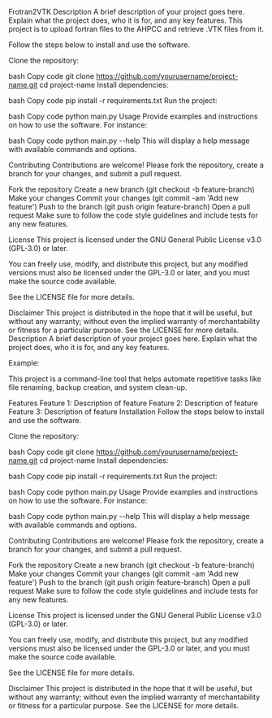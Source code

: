 Frotran2VTK
Description
A brief description of your project goes here. Explain what the project does, who it is for, and any key features.
This project is to upload fortran files to the AHPCC and retrieve .VTK files from it.

Follow the steps below to install and use the software.

Clone the repository:

bash
Copy code
git clone https://github.com/yourusername/project-name.git
cd project-name
Install dependencies:

bash
Copy code
pip install -r requirements.txt
Run the project:

bash
Copy code
python main.py
Usage
Provide examples and instructions on how to use the software. For instance:

bash
Copy code
python main.py --help
This will display a help message with available commands and options.

Contributing
Contributions are welcome! Please fork the repository, create a branch for your changes, and submit a pull request.

Fork the repository
Create a new branch (git checkout -b feature-branch)
Make your changes
Commit your changes (git commit -am 'Add new feature')
Push to the branch (git push origin feature-branch)
Open a pull request
Make sure to follow the code style guidelines and include tests for any new features.

License
This project is licensed under the GNU General Public License v3.0 (GPL-3.0) or later.

You can freely use, modify, and distribute this project, but any modified versions must also be licensed under the GPL-3.0 or later, and you must make the source code available.

See the LICENSE file for more details.

Disclaimer
This project is distributed in the hope that it will be useful, but without any warranty; without even the implied warranty of merchantability or fitness for a particular purpose. See the LICENSE for more details.
Description
A brief description of your project goes here. Explain what the project does, who it is for, and any key features.

Example:

This project is a command-line tool that helps automate repetitive tasks like file renaming, backup creation, and system clean-up.

Features
Feature 1: Description of feature
Feature 2: Description of feature
Feature 3: Description of feature
Installation
Follow the steps below to install and use the software.

Clone the repository:

bash
Copy code
git clone https://github.com/yourusername/project-name.git
cd project-name
Install dependencies:

bash
Copy code
pip install -r requirements.txt
Run the project:

bash
Copy code
python main.py
Usage
Provide examples and instructions on how to use the software. For instance:

bash
Copy code
python main.py --help
This will display a help message with available commands and options.

Contributing
Contributions are welcome! Please fork the repository, create a branch for your changes, and submit a pull request.

Fork the repository
Create a new branch (git checkout -b feature-branch)
Make your changes
Commit your changes (git commit -am 'Add new feature')
Push to the branch (git push origin feature-branch)
Open a pull request
Make sure to follow the code style guidelines and include tests for any new features.

License
This project is licensed under the GNU General Public License v3.0 (GPL-3.0) or later.

You can freely use, modify, and distribute this project, but any modified versions must also be licensed under the GPL-3.0 or later, and you must make the source code available.

See the LICENSE file for more details.

Disclaimer
This project is distributed in the hope that it will be useful, but without any warranty; without even the implied warranty of merchantability or fitness for a particular purpose. See the LICENSE for more details.
